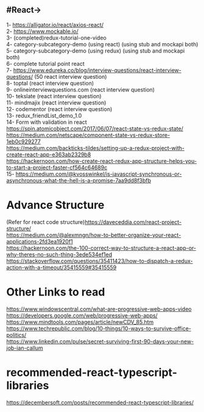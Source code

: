 #React->
-------
1- https://alligator.io/react/axios-react/ <br>
2- https://www.mockable.io/ <br>
3- (completed)redux-tutorial-one-video  <br>
4- category-subcategory-demo (using react) (using stub and mockapi both) <br>
5- category-subcategory-demo (using redux) (using stub and mockapi both) <br>
6- complete tutorial point react <br>
7- https://www.edureka.co/blog/interview-questions/react-interview-questions/ (50 react interview question) <br>
8- toptal (react interview question) <br>
9- onlineinterviewquestions.com (react interview question) <br>
10- tekslate (react interview question) <br>
11- mindmajix (react interview question) <br>
12- codementor (react interview question) <br>
13- redux_friendList_demo_1.0 <br>
14- Form with validation in react <br>
https://spin.atomicobject.com/2017/06/07/react-state-vs-redux-state/              <br>
https://medium.com/netscape/component-state-vs-redux-store-1eb0c929277            <br>
https://medium.com/backticks-tildes/setting-up-a-redux-project-with-create-react-app-e363ab2329b8           <br>
https://hackernoon.com/how-create-react-redux-app-structure-helps-you-to-start-a-project-faster-cf564c64689c        <br>
15- https://medium.com/@kvosswinkel/is-javascript-synchronous-or-asynchronous-what-the-hell-is-a-promise-7aa9dd8f3bfb

# Advance Structure
(Refer for react code structure)https://daveceddia.com/react-project-structure/     <br>
https://medium.com/@alexmngn/how-to-better-organize-your-react-applications-2fd3ea1920f1     <br>
https://hackernoon.com/the-100-correct-way-to-structure-a-react-app-or-why-theres-no-such-thing-3ede534ef1ed <br>
https://stackoverflow.com/questions/35411423/how-to-dispatch-a-redux-action-with-a-timeout/35415559#35415559 <br>


# Other Links to read

https://www.windowscentral.com/what-are-progressive-web-apps-video     <br>
https://developers.google.com/web/progressive-web-apps/       <br>
https://www.mindtools.com/pages/article/newCDV_85.htm         <br>
https://www.techrepublic.com/blog/10-things/10-ways-to-survive-office-politics/       <br>
https://www.linkedin.com/pulse/secret-surviving-first-90-days-your-new-job-ian-callum   <br>

# recommended-react-typescript-libraries

https://decembersoft.com/posts/recommended-react-typescript-libraries/
